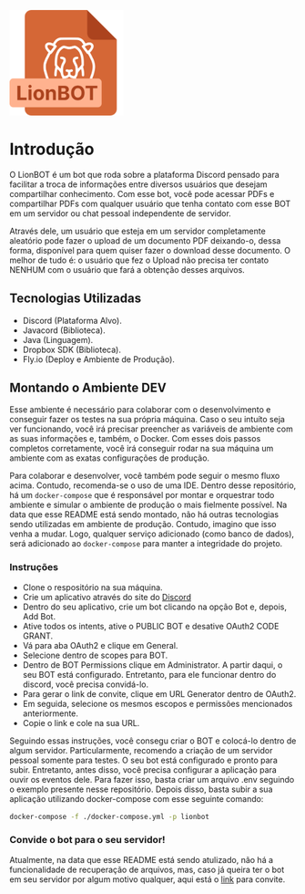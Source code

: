 <img
     width="200px"
     src="./assets/logo_lionbot.svg">

# Introdução
O LionBOT é um bot que roda sobre a plataforma Discord pensado para facilitar a troca de informações entre diversos usuários que desejam compartilhar conhecimento. Com esse bot, você pode acessar PDFs e compartilhar PDFs com qualquer usuário que tenha contato com esse BOT em um servidor ou chat pessoal independente de servidor.

Através dele, um usuário que esteja em um servidor completamente aleatório pode fazer o upload de um documento PDF deixando-o, dessa forma, disponível para quem quiser fazer o download desse documento. O melhor de tudo é: o usuário que fez o Upload não precisa ter contato NENHUM com o usuário que fará a obtenção desses arquivos.

## Tecnologias Utilizadas

- Discord (Plataforma Alvo).
- Javacord (Biblioteca).
- Java (Linguagem).
- Dropbox SDK (Biblioteca).
- Fly.io (Deploy e Ambiente de Produção).

## Montando o Ambiente DEV

Esse ambiente é necessário para colaborar com o desenvolvimento e conseguir fazer os testes na sua própria máquina. Caso o seu intuíto seja ver funcionando, você irá precisar preencher as variáveis de ambiente com as suas informações e, também, o Docker.
Com esses dois passos completos corretamente, você irá conseguir rodar na sua máquina um ambiente com as exatas configurações de produção.

Para colaborar e desenvolver, você também pode seguir o mesmo fluxo acima. Contudo, recomenda-se o uso de uma IDE. Dentro desse repositório, há um `docker-compose` que é responsável por montar e orquestrar todo ambiente e simular o ambiente de produção o mais fielmente possível. Na data que esse README está sendo montado, não há outras tecnologias sendo utilizadas em ambiente de produção. Contudo, imagino que isso venha a mudar. Logo, qualquer serviço adicionado (como banco de dados), será adicionado ao `docker-compose` para manter a integridade do projeto.

### Instruções

- Clone o respositório na sua máquina.
- Crie um aplicativo através do site do [Discord](https://discord.com/developers/applications)
- Dentro do seu aplicativo, crie um bot clicando na opção Bot e, depois, Add Bot.
- Ative todos os intents, ative o PUBLIC BOT e desative OAuth2 CODE GRANT.
- Vá para aba OAuth2 e clique em General.
- Selecione dentro de scopes para BOT.
- Dentro de BOT Permissions clique em Administrator. A partir daqui, o seu BOT está configurado. Entretanto, para ele funcionar dentro do discord, você precisa convidá-lo.
- Para gerar o link de convite, clique em URL Generator dentro de OAuth2.
- Em seguida, selecione os mesmos escopos e permissões mencionados anteriormente.
- Copie o link e cole na sua URL.

Seguindo essas instruções, você consegu criar o BOT e colocá-lo dentro de algum servidor. Particularmente, recomendo a criação de um servidor pessoal somente para testes.
O seu bot está configurado e pronto para subir. Entretanto, antes disso, você precisa configurar a aplicação para ouvir os eventos dele. Para fazer isso, basta criar um arquivo .env seguindo o exemplo presente nesse repositório.
Depois disso, basta subir a sua aplicação utilizando docker-compose com esse seguinte comando:

```bash
docker-compose -f ./docker-compose.yml -p lionbot
```

### Convide o bot para o seu servidor!

Atualmente, na data que esse README está sendo atulizado, não há a funcionalidade de recuperação de arquivos, mas, caso já queira ter o bot em seu servidor por algum motivo qualquer, aqui está o [link](https://discord.com/api/oauth2/authorize?client_id=1080289214794580028&permissions=2147519488&scope=bot) para convite.

